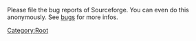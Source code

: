 Please file the bug reports of Sourceforge. You can even do this
anonymously. See [bugs](bugs "wikilink") for more infos.

[Category:Root](Category:Root "wikilink")